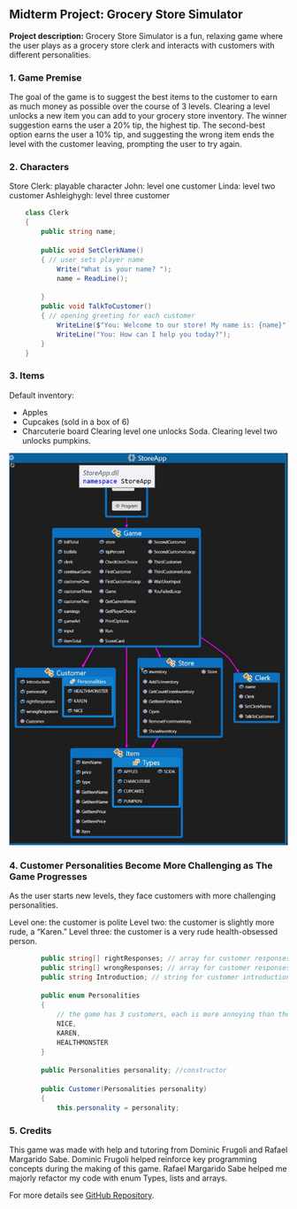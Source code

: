 ## Midterm Project: Grocery Store Simulator

**Project description:** Grocery Store Simulator is a fun, relaxing game where the user plays as a grocery store clerk and interacts with customers with different personalities.


### 1. Game Premise

The goal of the game is to suggest the best items to the customer to earn as much money as possible over the course of 3 levels. Clearing a level unlocks a new item you can add to your grocery store inventory. The winner suggestion earns the user a 20% tip, the highest tip. The second-best option earns the user a 10% tip, and suggesting the wrong item ends the level with the customer leaving, prompting the user to try again.



### 2. Characters

Store Clerk: playable character
John: level one customer
Linda: level two customer
Ashleighygh: level three customer


```C#
    class Clerk
    {
        public string name;

        public void SetClerkName()
        { // user sets player name
            Write("What is your name? ");
            name = ReadLine();
            
        }
        public void TalkToCustomer()
        { // opening greeting for each customer
            WriteLine($"You: Welcome to our store! My name is: {name}");
            WriteLine("You: How can I help you today?");
        }
    }
```

### 3. Items

Default inventory:
-	Apples
-	Cupcakes (sold in a box of 6)
-	Charcuterie board
Clearing level one unlocks Soda.
Clearing level two unlocks pumpkins.


<img src="images/Picture1.jpg?raw=true"/>

### 4. Customer Personalities Become More Challenging as The Game Progresses

As the user starts new levels, they face customers with more challenging personalities. 

Level one: the customer is polite
Level two: the customer is slightly more rude, a “Karen.”
Level three: the customer is a very rude health-obsessed person.

```C#
        public string[] rightResponses; // array for customer responses when suggested the correct item
        public string[] wrongResponses; // array for customer responses when suggested the wrong item
        public string Introduction; // string for customer introductions

        public enum Personalities
        {
            // the game has 3 customers, each is more annoying than the last. instantiation of personality types
            NICE,
            KAREN,
            HEALTHMONSTER
        }

        public Personalities personality; //constructor

        public Customer(Personalities personality)
        {
            this.personality = personality;
```

 ### 5. Credits

 This game was made with help and tutoring from Dominic Frugoli and Rafael Margarido Sabe. Dominic Frugoli helped reinforce key programming concepts during the making of this game. Rafael Margarido Sabe helped me majorly refactor my code with enum Types, lists and arrays.


For more details see [GitHub Repository](https://github.com/rtunjya/StoreApp_Midterm.git).
